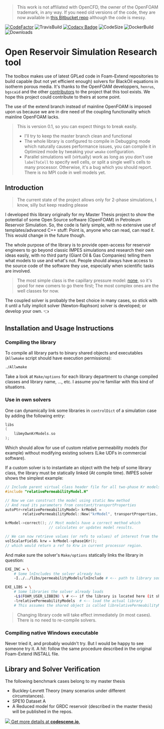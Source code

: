 > This work is not affiliated with OpenCFD, the owner of the OpenFOAM trademark, in any
> way.
> If you need old versions of the code, they are now available in 
> [this Bitbucket repo](https://bitbucket.org/FoamScience/reservoir-simulator/src) 
> although the code is messy.

[![CodeFactor](https://www.codefactor.io/repository/github/foamscience/openrsr/badge/dev)](https://www.codefactor.io/repository/github/foamscience/openrsr/overview/dev) ![TravisBuild](https://travis-ci.com/FoamScience/OpenRSR.svg?branch=dev) [![Codacy Badge](https://api.codacy.com/project/badge/Grade/fba58294886e494fa636370dd24cc79e)](https://www.codacy.com/manual/elwardifadeli/OpenRSR?utm_source=github.com&amp;utm_medium=referral&amp;utm_content=FoamScience/OpenRSR&amp;utm_campaign=Badge_Grade)
![CodeSize](https://img.shields.io/github/repo-size/FoamScience/OpenRSR)
![DockerBuild](https://img.shields.io/docker/cloud/build/foamscience/openrsr)
![Downloads](https://img.shields.io/github/downloads/foamscience/openrsr/total)

# Open Reservoir Simulation Research tool

The toolbox makes use of latest GPLed code in Foam-Extend repositories to build capable
(but not yet efficient enough) solvers for BlackOil equations in isotherm porous media.
It's thanks to the OpenFOAM developpers, `henrus`, `bgscaid` and the other 
[contributors](https://github.com/Unofficial-Extend-Project-Mirror/foam-extend-foam-extend-4.0/graphs/contributors)
to the project that this tool exists. We hope this project could contribute to theirs at 
some point.

The use of the extend branch instead of mainline OpenFOAM is imposed upon us because we
are in dire need of the coupling functionality which mainline OpenFOAM lacks.

> This is version 0.1, so you can expect things to break easily.
> - I'll try to keep the master branch clean and functional
> - The whole library is configured to compile in Debugging mode which naturally causes performance issues,
>   you can compile it in Optimized mode by tweaking your `wmake` configuration.
> - Parallel simulations will (virtually) work as long as you don't use `labelToCell` to
>   specify well cells, or split a single well's cells to many processor. Otherwise, it's
>   a bug which you should report. There is no MPI code in well models yet.

## Introduction

> The current state of the project allows only for 2-phase simulations, I know, silly but
> keep reading please

I developed this library originally for my Master Thesis project to show the potential of 
some Open Source software (OpenFOAM) in Petroleum Reservoir Simulation. So, the code is fairly
simple, with no extensive use of templates/advanced C++ stuff: Point is, anyone who can
read, can read it. This would change in the future though.

The whole purpose of the library is to provide open-access for reservoir engineers to go 
beyond classic IMPES simulations and research their own ideas easily, with no third party 
(Giant Oil & Gas Companies) telling them what models to use and what's not. People should 
always have access to the source code of the software they use, especially when scientific
tasks are involved.

> The most simple class is the capillary pressure model: 
> [none](https://github.com/FoamScience/OpenRSR/blob/master/libs/capillaryPressureModels/none/none.H), 
> so it's good for new comers to go 
> there first; The most complex ones are the well classes for now.

The coupled solver is probably the best choice in many cases, so stick with it until a
fully implicit solver (Newton-Raphson) solver is developed; or develop your own. :point_left:

## Installation and Usage Instructions

### Compiling the library

To compile all library parts to binary shared objects and
executables
(`Allwmake` script should have execution permissions):

```sh
./Allwmake
```

Take a look at `Make/options` for each library department to change 
compiled classes and library name, ..., etc. I assume you're familiar with this kind of
situations.

### Use in own solvers

One can dynamically link some libraries in `controlDict` of a simulation 
case by adding the following entry:

```cpp
libs
(
    libmyOwnKrModels.so
);
```

Which should allow for use of custom relative permeability models (for example) 
without modifying existing solvers (Like UDFs in commercial software).

If a custom solver is to instantiate an object with the help
of some library class, the library must be statically linked (At compile time).
IMPES solver shows the simplest example:

```cpp
// Include parent virtual class header file for all two-phase Kr models
#include "relativePermeabilityModel.H"

// Now we can construct the model using static New method
// And read its parameters from constant/transportProperties
autoPtr<relativePermeabilityModel> krModel = 
        relativePermeabilityModel::New("krModel", transportProperties, Sw);

krModel->correct(); // Most models have a correct method which 
                    // calculates or updates model results.

// We can now retrieve values (or refs to values) of interest from the class
volScalarField& krw = krModel->phase1Kr();
// which would return a ref to Krw in current processor region.
```

And make sure the solver's `Make/options` statically links the library in
question:

```sh
EXE_INC = \
    # Some lnIncludes the solver already has
    -I../../libs/permeabilityModels/lnInclude # <-- path to library sources

EXE_LIBS = \
    # Some libraries the solver already loads
    -L$(FOAM_USER_LIBBIN) \ # <-- if the library is located here (it should)
    -lrelativePermeabilityModels  # <-- load the actual library
    # This assumes the shared object is called librelativePermeabilityModels.so
```

> Changing library code will take effect immediately (in most cases). There
> is no need to re-compile solvers.

### Compiling native Windows executable

Never tried it, and probably wouldn't try. But I would be happy to see someone try it.
A hit: follow the same procedure described in the original Foam-Extend INSTALL file.

## Library and Solver Verification

The following benchmark cases belong to my master thesis

- Buckley-Levrett Theory (many scenarios under different circumstances).
- SPE10 Dataset A
- A Reduced model for GRDC reservoir (described in the master thesis) will be published 
  in the repos.


[![](https://codescene.io/projects/6391/status.svg) Get more details at **codescene.io**.](https://codescene.io/projects/6391/jobs/latest-successful/results)
